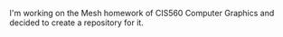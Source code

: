 I'm working on the Mesh homework of CIS560 Computer Graphics and decided to create a repository for it.